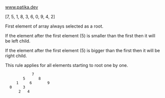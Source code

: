 www.patika.dev 

[7, 5, 1, 8, 3, 6, 0, 9, 4, 2]

First element of array always selected as a root. 

If the element after the first element (5) is smaller than the first then it will be left child.

If the element after the first element (5) is bigger than the first then it will be right child.

This rule applies for all elements starting to root one by one.

                7
            5      8
         1     6       9
      0     3
          2   4
